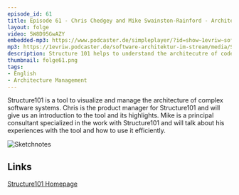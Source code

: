 ```yaml
---
episode_id: 61
title: Episode 61 - Chris Chedgey and Mike Swainston-Rainford - Architecture Management with Structure 101
layout: folge
video: 5W8D95GwAZY
embedded-mp3: https://www.podcaster.de/simpleplayer/?id=show~1evriw~software-architektur-im-stream~pod-fc5f83177b2e1bf3cce1cbf586&v=1623045681
mp3: https://1evriw.podcaster.de/software-architektur-im-stream/media/S101.mp3
description: Structure 101 helps to understand the architecutre of code bases.
thumbnail: folge61.png
tags:
- English
- Architecture Management
---
```


Structure101 is a tool to visualize and manage the architecture of
complex software systems. Chris is the product manager for
Structure101 and will give us an introduction to the tool and its
highlights. Mike is a principal consultant specialized in the work
with Structure101 and will talk about his experiences with the tool
and how to use it efficiently.

![Sketchnotes](/sketchnotes/folge61.jpg)

## Links

[Structure101 Homepage](https://structure101.com/)
